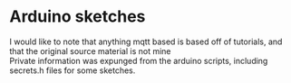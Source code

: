 # Arduino sketches
I would like to note that anything mqtt based is based off of tutorials, and that the original source material is not mine <br/>
Private information was expunged from the arduino scripts, including secrets.h files for some sketches.
